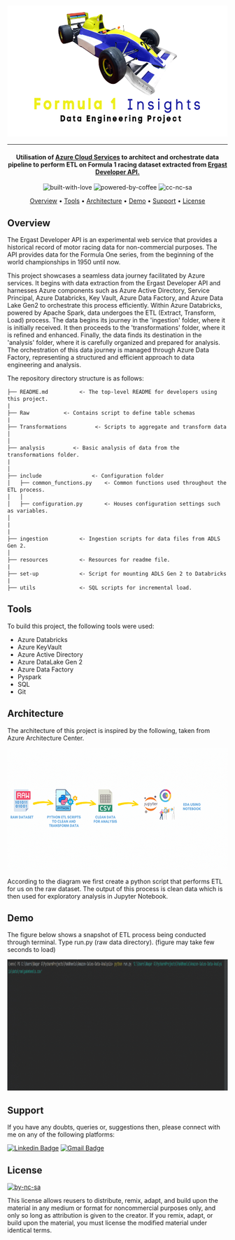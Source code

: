 <p align='center'>
<img src='https://github.com/waqarg2001/Formula1-Insights-DE/blob/master/resources/image.png' width=600 height=300 >
</p>

---

<h4 align='center'> Utilisation of <a href='https://azure.microsoft.com/en-us' target='_blank'>Azure Cloud Services</a> to architect and orchestrate data pipeline to perform ETL on Formula 1 racing dataset extracted from <a href='https://ergast.com/mrd/'>Ergast Developer API.</a> </h4>

<p align='center'>
<img src="https://i.ibb.co/KxfMMsP/built-with-love.png" alt="built-with-love" border="0">
<img src="https://i.ibb.co/MBDK1Pk/powered-by-coffee.png" alt="powered-by-coffee" border="0">
<img src="https://i.ibb.co/CtGqhQH/cc-nc-sa.png" alt="cc-nc-sa" border="0">
</p>

<p align="center">
  <a href="#overview">Overview</a> •
  <a href="#tools">Tools</a> •
  <a href="#architecture">Architecture</a> •
  <a href="#demo">Demo</a> •
  <a href="#support">Support</a> •
  <a href="#license">License</a>
</p>


## Overview

<p>The Ergast Developer API is an experimental web service that provides a historical record of motor racing data for non-commercial purposes. The API provides data for the Formula One series, from the beginning of the world championships in 1950 until now.</p>

This project showcases a seamless data journey facilitated by Azure services. It begins with data extraction from the Ergast Developer API and harnesses Azure components such as Azure Active Directory, Service Principal, Azure Databricks, Key Vault, Azure Data Factory, and Azure Data Lake Gen2 to orchestrate this process efficiently. Within Azure Databricks, powered by Apache Spark, data undergoes the ETL (Extract, Transform, Load) process. The data begins its journey in the 'ingestion' folder, where it is initially received. It then proceeds to the 'transformations' folder, where it is refined and enhanced. Finally, the data finds its destination in the 'analysis' folder, where it is carefully organized and prepared for analysis. The orchestration of this data journey is managed through Azure Data Factory, representing a structured and efficient approach to data engineering and analysis.

The repository directory structure is as follows:

```
├── README.md          <- The top-level README for developers using this project. 
| 
├── Raw           <- Contains script to define table schemas
| 
├── Transformations         <- Scripts to aggregate and transform data
│  
│ 
├── analysis         <- Basic analysis of data from the transformations folder.  
| 
│ 
├── include                <- Configuration folder 
│   ├── common_functions.py    <- Common functions used throughout the ETL process.
│   │ 
│   ├── configuration.py       <- Houses configuration settings such as variables.
│      
|         
|
├── ingestion          <- Ingestion scripts for data files from ADLS Gen 2.
│      
├── resources          <- Resources for readme file.
|
├── set-up             <- Script for mounting ADLS Gen 2 to Databricks
|         
├── utils              <- SQL scripts for incremental load.
```

## Tools 

To build this project, the following tools were used:

- Azure Databricks
- Azure KeyVault
- Azure Active Directory
- Azure DataLake Gen 2
- Azure Data Factory
- Pyspark
- SQL
- Git

## Architecture

The architecture of this project is inspired by the following, taken from Azure Architecture Center.

<p align='center'>
  <img src='https://github.com/waqarg2001/PakWheels-Data-Analysis/blob/7b23ca6ab3df0c13053a73f5a91e5544becd2ff0/resources/architecture.gif' height=280 width=900>
</p>  

According to the diagram we first create a python script that performs ETL for us on the raw dataset. The output of this process is clean data which is then used for exploratory analysis in Jupyter Notebook.


## Demo

The figure below shows a snapshot of ETL process being conducted through terminal. Type run.py (raw data directory).
(figure may take few seconds to load)

<p>
  <img src='https://github.com/waqarg2001/PakWheels-Data-Analysis/blob/b195a77dc208fe9c668df46433f213108ae63008/resources/pakwheels%20etl.gif' width=900 height=300>
</p>  




## Support

If you have any doubts, queries or, suggestions then, please connect with me on any of the following platforms:

[![Linkedin Badge][linkedinbadge]][linkedin] 
[![Gmail Badge][gmailbadge]][gmail]


## License

<a href = 'https://creativecommons.org/licenses/by-nc-sa/4.0/' target="_blank">
    <img src="https://i.ibb.co/mvmWGkm/by-nc-sa.png" alt="by-nc-sa" border="0" width="88" height="31">
</a>

This license allows reusers to distribute, remix, adapt, and build upon the material in any medium or format for noncommercial purposes only, and only so long as attribution is given to the creator. If you remix, adapt, or build upon the material, you must license the modified material under identical terms.



<!--Profile Link-->
[linkedin]: https://www.linkedin.com/in/waqargul
[gmail]: mailto:waqargul6@gmail.com

<!--Logo Link -->
[linkedinbadge]: https://img.shields.io/badge/waqargul-0077B5?style=for-the-badge&logo=linkedin&logoColor=white
[gmailbadge]: https://img.shields.io/badge/Gmail-D14836?style=for-the-badge&logo=gmail&logoColor=white
